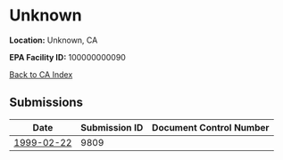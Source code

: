# Unknown

**Location:** Unknown, CA

**EPA Facility ID:** 100000000090

[Back to CA Index](../../index.md)

## Submissions

| Date | Submission ID | Document Control Number |
|------|--------------|-------------------------|
| [1999-02-22](submissions/9809.md) | 9809 |  |
